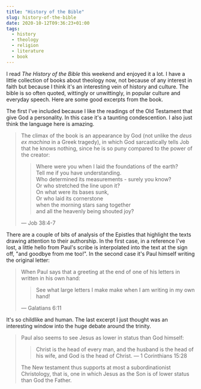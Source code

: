 ```yaml
---
title: "History of the Bible"
slug: history-of-the-bible
date: 2020-10-12T09:36:23+01:00
tags:
  - history
  - theology
  - religion
  - literature
  - book
---
```


I read _The History of the Bible_ this weekend and enjoyed it a lot. I have a little collection of books about theology now, not because of any interest in faith but because I think it's an interesting vein of history and culture. The bible is so often quoted, wittingly or unwittingly, in popular culture and everyday speech. Here are some good excerpts from the book.

The first I've included because I like the readings of the Old Testament that give God a personality. In this case it's a taunting condescention. I also just think the language here is amazing.

> The climax of the book is an appearance by God (not unlike the _deus ex machina_ in a Greek tragedy), in which God sarcastically tells Job that he knows nothing, since he is so puny compared to the power of the creator:
> > Where were you when I laid the foundations of the earth?\
> > Tell me if you have understanding.\
> > Who determined its measurements - surely you know?\
> > Or who stretched the line upon it?\
> > On what were its bases sunk,\
> > Or who laid its cornerstone\
> > when the morning stars sang together\
> > and all the heavenly being shouted joy?
> > 
> — Job 38:4-7

There are a couple of bits of analysis of the Epistles that highlight the texts drawing attention to their authorship. In the first case, in a reference I've lost, a little hello from Paul's scribe is interpolated into the text at the sign off, "and goodbye from me too!". In the second case it's Paul himself writing the original letter:

> When Paul says that a greeting at the end of one of his letters in written in his own hand:
> > See what large letters I make make when I am writing in my own hand!
> > 
> — Galatians 6:11

It's so childlike and human. The last excerpt I just thought was an interesting window into the huge debate around the trinity.

> Paul also seems to see Jesus as lower in status than God himself:
> > Christ is the head of every man, and the husband is the head of his wife, and God is the head of Christ.
> — 1 Corinthians 15:28
> 
> The New testament thus supports at most a subordinationist Christology, that is, one in which Jesus as the Son is of lower status than God the Father.
